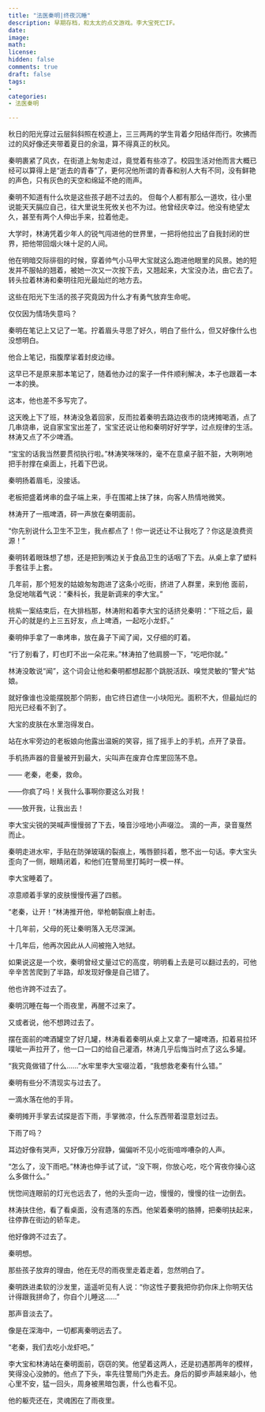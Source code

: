 ```yaml
---
title: "法医秦明|终夜沉睡"
description: 早期存档，和太太的点文游戏。李大宝死亡IF。
date: 
image: 
math: 
license: 
hidden: false
comments: true
draft: false
tags:
- 
categories:
- 法医秦明

---
```

秋日的阳光穿过云层斜斜照在校道上，三三两两的学生背着夕阳结伴而行。吹拂而过的风好像还夹带着夏日的余温，算不得真正的秋风。

秦明裹紧了风衣，在街道上匆匆走过，竟觉着有些凉了。校园生活对他而言大概已经可以算得上是“逝去的青春”了，更何况他所谓的青春和别人大有不同，没有鲜艳的声色，只有灰色的天空和绵延不绝的雨声。

秦明不知道有什么坎是这些孩子趟不过去的。 但每个人都有那么一道坎，往小里说能天天膈应自己，往大里说生死攸关也不为过。他曾经庆幸过。他没有绝望太久，甚至有两个人伸出手来，拉着他走。

大学时，林涛凭着少年人的锐气闯进他的世界里，一把将他拉出了自我封闭的世界，把他带回烟火味十足的人间。

他在明暗交际徘徊的时候，穿着帅气小马甲大宝就这么跑进他眼里的风景。她的短发并不服帖的翘着，被她一次又一次按下去，又翘起来，大宝没办法，由它去了。转头拉着林涛和秦明往阳光最灿烂的地方去。

这些在阳光下生活的孩子究竟因为什么才有勇气放弃生命呢。

仅仅因为情场失意吗？

秦明在笔记上又记了一笔。拧着眉头寻思了好久，明白了些什么，但又好像什么也没想明白。

他合上笔记，指腹摩挲着封皮边缘。

这早已不是原来那本笔记了，随着他办过的案子一件件顺利解决，本子也跟着一本一本的换。

这本，他也差不多写完了。

这天晚上下了班，林涛没急着回家，反而拉着秦明去路边夜市的烧烤摊喝酒，点了几串烧串，说自家宝宝出差了，宝宝还说让他和秦明好好学学，过点规律的生活。林涛又点了不少啤酒。

“宝宝的话我当然要贯彻执行啦。”林涛笑咪咪的，毫不在意桌子脏不脏，大咧咧地把手肘撑在桌面上，托着下巴说。

秦明扬着眉毛，没接话。

老板把盛着烤串的盘子端上来，手在围裙上抹了抹，向客人热情地微笑。

林涛开了一瓶啤酒，砰一声放在秦明面前。

“你先别说什么卫生不卫生，我点都点了！你一说还让不让我吃了？你这是浪费资源！”

秦明转着眼珠想了想，还是把到嘴边关于食品卫生的话咽了下去。从桌上拿了塑料手套往手上套。

几年前，那个短发的姑娘匆匆跑进了这条小吃街，挤进了人群里，来到他 面前，急促地喘着气说：“秦科长，我是新调来的李大宝。”

桃紫一案结束后，在大排档那，林涛附和着李大宝的话挤兑秦明：“下班之后，最开心的就是约上三五好友，点上啤酒，一起吃小龙虾。”

秦明伸手拿了一串烤串，放在鼻子下闻了闻，又仔细的盯着。

“行了别看了，盯也盯不出一朵花来。”林涛拍了他肩膀一下，“吃吧你就。”

林涛没敢说“闻”，这个词会让他和秦明都想起那个跳脱活跃、嗅觉灵敏的“警犬”姑娘。

就好像谁也没能摆脱那个阴影，由它终日遮住一小块阳光。面积不大，但最灿烂的阳光已经看不到了。

大宝的皮肤在水里泡得发白。

站在水牢旁边的老板娘向他露出温婉的笑容，摇了摇手上的手机，点开了录音。

手机扬声器的音量被开到最大，尖叫声在废弃仓库里回荡不息。

—— 老秦，老秦，救命。

——你疯了吗！关我什么事啊你要这么对我！

——放开我，让我出去！

李大宝尖锐的哭喊声慢慢弱了下去，嗓音沙哑地小声啜泣。 滴的一声，录音戛然而止。

秦明走进水牢，手贴在防弹玻璃的裂痕上，嘴唇颤抖着，憋不出一句话。李大宝头歪向了一侧，眼睛闭着，和他们在警局里打盹时一模一样。

李大宝睡着了。

凉意顺着手掌的皮肤慢慢传遍了四骸。

“老秦，让开！”林涛推开他，举枪朝裂痕上射击。

十几年前，父母的死让秦明落入无尽深渊。

十几年后，他再次因此从人间被拖入地狱。

如果说这是一个坎，秦明曾经丈量过它的高度，明明看上去是可以翻过去的，可他辛辛苦苦爬到了半路，却发现好像是自己错了。

他也许跨不过去了。

秦明沉睡在每一个雨夜里，再醒不过来了。

又或者说，他不想跨过去了。

摆在面前的啤酒罐空了好几罐，林涛看着秦明从桌上又拿了一罐啤酒，扣着易拉环噗呲一声拉开了，他一口一口的给自己灌酒，林涛几乎后悔当时点了这么多罐。

“我究竟做错了什么......”水牢里李大宝啜泣着，“我想救老秦有什么错。”

秦明有些分不清现实与过去了。

一滴水落在他的手背。

秦明摊开手掌去试探是否下雨，手掌微凉，什么东西带着湿意划过去。

下雨了吗？

耳边好像有哭声，又好像万分寂静，偏偏听不见小吃街喧哗嘈杂的人声。

“怎么了，没下雨吧。”林涛也伸手试了试，“没下啊，你放心吃，吃个宵夜你操心这么多做什么。”

恍惚间连眼前的灯光也远去了，他的头歪向一边，慢慢的，慢慢的往一边倒去。

林涛扶住他，看了看桌面，没有遗落的东西。他架着秦明的胳膊，把秦明扶起来，往停靠在街边的轿车走。

他好像跨不过去了。

秦明想。

那些孩子放弃的理由，他在无尽的雨夜里走着走着，忽然明白了。

秦明跌进柔软的沙发里，遥遥听见有人说：“你这性子要我把你扔你床上你明天估计得跟我拼命了，你自个儿睡这......”

那声音淡去了。

像是在深海中，一切都离秦明远去了。

“老秦，我们去吃小龙虾吧。”

李大宝和林涛站在秦明面前，窃窃的笑。他望着这两人，还是初遇那两年的模样，笑得没心没肺的。他点了下头，率先往警局门外走去。身后的脚步声越来越小，他心里不安，猛一回头，周身被黑暗包裹，什么也看不见。

他的躯壳还在，灵魂困在了雨夜里。